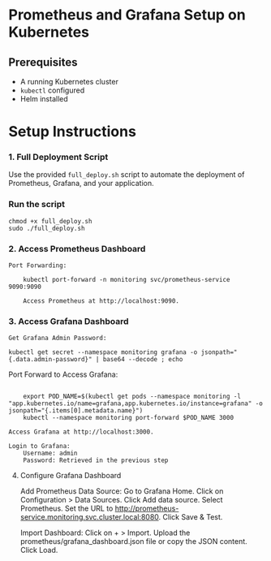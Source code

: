 # Prometheus and Grafana Setup on Kubernetes

## Prerequisites
- A running Kubernetes cluster
- `kubectl` configured
- Helm installed

# Setup Instructions

### 1. Full Deployment Script
Use the provided `full_deploy.sh` script to automate the deployment of Prometheus, Grafana, and your application.

### Run the script

```
chmod +x full_deploy.sh
sudo ./full_deploy.sh
```
### 2. Access Prometheus Dashboard

    Port Forwarding:

```
    kubectl port-forward -n monitoring svc/prometheus-service 9090:9090

    Access Prometheus at http://localhost:9090.
```

### 3. Access Grafana Dashboard

    Get Grafana Admin Password:

```
kubectl get secret --namespace monitoring grafana -o jsonpath="{.data.admin-password}" | base64 --decode ; echo
```

Port Forward to Access Grafana:

```

    export POD_NAME=$(kubectl get pods --namespace monitoring -l "app.kubernetes.io/name=grafana,app.kubernetes.io/instance=grafana" -o jsonpath="{.items[0].metadata.name}")
    kubectl --namespace monitoring port-forward $POD_NAME 3000
```

    Access Grafana at http://localhost:3000.

    Login to Grafana:
        Username: admin
        Password: Retrieved in the previous step

4. Configure Grafana Dashboard

    Add Prometheus Data Source:
        Go to Grafana Home.
        Click on Configuration > Data Sources.
        Click Add data source.
        Select Prometheus.
        Set the URL to http://prometheus-service.monitoring.svc.cluster.local:8080.
        Click Save & Test.

    Import Dashboard:
        Click on + > Import.
        Upload the prometheus/grafana_dashboard.json file or copy the JSON content.
        Click Load.
